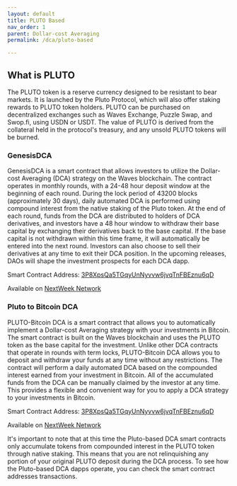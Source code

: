 ```yaml
---
layout: default
title: PLUTO Based
nav_order: 1
parent: Dollar-cost Averaging
permalink: /dca/pluto-based

---
```


## What is PLUTO

The PLUTO token is a reserve currency designed to be resistant to bear markets. It is launched by the Pluto Protocol, which will also offer staking rewards to PLUTO token holders. PLUTO can be purchased on decentralized exchanges such as Waves Exchange, Puzzle Swap, and Swop.fi, using USDN or USDT. The value of PLUTO is derived from the collateral held in the protocol's treasury, and any unsold PLUTO tokens will be burned.

### GenesisDCA 

GenesisDCA is a smart contract that allows investors to utilize the Dollar-cost Averaging (DCA) strategy on the Waves blockchain. The contract operates in monthly rounds, with a 24-48 hour deposit window at the beginning of each round. During the lock period of 43200 blocks (approximately 30 days), daily automated DCA is performed using compound interest from the native staking of the Pluto token. At the end of each round, funds from the DCA are distributed to holders of DCA derivatives, and investors have a 48 hour window to withdraw their base capital by exchanging their derivatives back to the base capital. If the base capital is not withdrawn within this time frame, it will automatically be entered into the next round. Investors can also choose to sell their derivatives at any time to exit their DCA position. In the upcoming releases, DAOs will shape the investment prospects for each DCA dapp.

Smart Contract Address: [3P8XpsQa5TGqyUnNyvvw6jvqTnFBEznu6qD](https://wscan.io/3PAFi86jNXNmgc4Fx4RnV6aJLXcW4zn99LJ)

Available on [NextWeek Network](https://dca.nextweek.network)

### Pluto to Bitcoin DCA

PLUTO-Bitcoin DCA is a smart contract that allows you to automatically implement a Dollar-cost Averaging strategy with your investments in Bitcoin. The smart contract is built on the Waves blockchain and uses the PLUTO token as the base capital for the investment. Unlike other DCA contracts that operate in rounds with term locks, PLUTO-Bitcoin DCA allows you to deposit and withdraw your funds at any time without any restrictions. The contract will perform a daily automated DCA based on the compounded interest earned from your investment in Bitcoin. All of the accumulated funds from the DCA can be manually claimed by the investor at any time. This provides a flexible and convenient way for you to apply a DCA strategy to your investments in Bitcoin.

Smart Contract Address: [3P8XpsQa5TGqyUnNyvvw6jvqTnFBEznu6qD](https://wscan.io/3P8XpsQa5TGqyUnNyvvw6jvqTnFBEznu6qD)

Available on [NextWeek Network](https://dca.nextweek.network)

It's important to note that at this time the Pluto-based DCA smart contracts only accumulate tokens from compounded interest in the PLUTO token through native staking. This means that you are not relinquishing any portion of your original PLUTO deposit during the DCA process. To see how the Pluto-based DCA dapps operate, you can check the smart contract addresses transactions.

